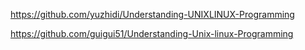 https://github.com/yuzhidi/Understanding-UNIXLINUX-Programming

https://github.com/guigui51/Understanding-Unix-linux-Programming
